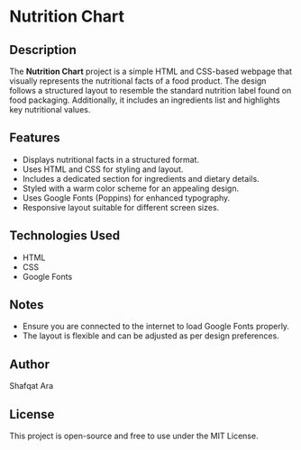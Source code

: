 # Nutrition Chart

## Description
The **Nutrition Chart** project is a simple HTML and CSS-based webpage that visually represents the nutritional facts of a food product. The design follows a structured layout to resemble the standard nutrition label found on food packaging. Additionally, it includes an ingredients list and highlights key nutritional values.

## Features
- Displays nutritional facts in a structured format.
- Uses HTML and CSS for styling and layout.
- Includes a dedicated section for ingredients and dietary details.
- Styled with a warm color scheme for an appealing design.
- Uses Google Fonts (Poppins) for enhanced typography.
- Responsive layout suitable for different screen sizes.

## Technologies Used
- HTML
- CSS
- Google Fonts


## Notes
- Ensure you are connected to the internet to load Google Fonts properly.
- The layout is flexible and can be adjusted as per design preferences.

## Author
Shafqat Ara

## License
This project is open-source and free to use under the MIT License.
